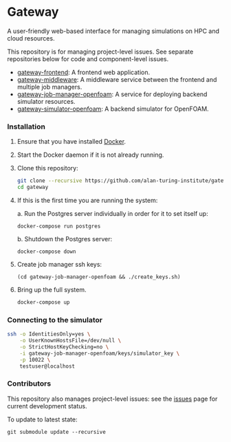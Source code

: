 # Gateway

A user-friendly web-based interface for managing simulations on HPC and cloud resources.

This repository is for managing project-level issues. See separate repositories below for code and component-level issues.

- [gateway-frontend](https://github.com/alan-turing-institute/gateway-frontend): A frontend web application.
- [gateway-middleware](https://github.com/alan-turing-institute/gateway-middleware): A middleware service between the frontend and multiple job managers.
- [gateway-job-manager-openfoam](https://github.com/alan-turing-institute/gateway-job-manager-openfoam): A service for deploying backend simulator resources.
- [gateway-simulator-openfoam](https://github.com/alan-turing-institute/gateway-simulator-openfoam): A backend simulator for OpenFOAM.

### Installation

1. Ensure that you have installed [Docker](https://docs.docker.com/docker-for-mac/install/).

1. Start the Docker daemon if it is not already running.

1. Clone this repository:

    ```bash
    git clone --recursive https://github.com/alan-turing-institute/gateway
    cd gateway
    ```

1. If this is the first time you are running the system:

    a. Run the Postgres server individually in order for it to set itself up:

    ```
    docker-compose run postgres
    ```
    b. Shutdown the Postgres server:

    ```
    docker-compose down
    ```

1. Create job manager ssh keys:
    ```shell
    (cd gateway-job-manager-openfoam && ./create_keys.sh)
    ```

1. Bring up the full system.
    ```bash
    docker-compose up
    ```

### Connecting to the simulator

```bash
ssh -o IdentitiesOnly=yes \
    -o UserKnownHostsFile=/dev/null \
    -o StrictHostKeyChecking=no \
    -i gateway-job-manager-openfoam/keys/simulator_key \
    -p 10022 \
    testuser@localhost
```

### Contributors

This repository also manages project-level issues: see the [issues](https://github.com/alan-turing-institute/gateway/issues) page for current development status.

To update to latest state:

```
git submodule update --recursive
```

